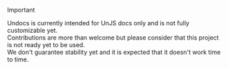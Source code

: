 > [!IMPORTANT]
> Undocs is currently intended for UnJS docs only and is not fully customizable yet. <br>
> Contributions are more than welcome but please consider that this project is not ready yet to be used. <br>
> We don't guarantee stability yet and it is expected that it doesn't work time to time.

